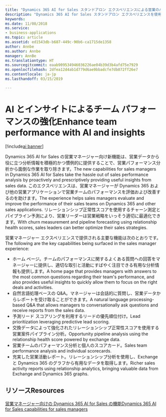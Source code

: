 ```yaml
---
title: "Dynamics 365 AI for Sales スタンドアロン エクスペリエンスによる営業のパフォーマンスとプランニングの強化"
description: "Dynamics 365 AI for Sales スタンドアロン エクスペリエンスを使用した営業パフォーマンスの強化と営業プランニングの向上"
keywords: 
ms.date: 11/08/2018
ms.service:
- business-applications
ms.topic: article
ms.assetid: ed1543db-b687-449c-90b6-ca1715de1358
author: Annbe
ms.author: Annbe
manager: AnnBe
ms.translationtype: HT
ms.sourcegitcommit: eaab909534946036226ae04b39d3b4afd75e7929
ms.openlocfilehash: 2dfea12d4ab1d779d6ae9bbadcfe7db072ff26e7
ms.contentlocale: ja-jp
ms.lasthandoff: 03/15/2019

---
```


# <a name="enhance-team-performance-with-ai-and-insights"></a><span data-ttu-id="871be-103">AI とインサイトによるチーム パフォーマンスの強化</span><span class="sxs-lookup"><span data-stu-id="871be-103">Enhance team performance with AI and insights</span></span> 

[!include[ai banner](../includes/ai.md)] 

<span data-ttu-id="871be-104">Dynamics 365 AI for Sales の営業マネージャー向け新機能は、営業データから役に立つ分析情報を積極的かつ慣例的に提供することで、営業パフォーマンス分析から面倒な作業を取り除きます。</span><span class="sxs-lookup"><span data-stu-id="871be-104">The new capabilities for sales managers in Dynamics 365 AI for Sales take the hassle out of sales performance analysis by proactively and prescriptively providing useful insights from sales data.</span></span> <span data-ttu-id="871be-105">このエクスペリエンスは、営業マネージャーが Dynamics 365 および他の営業アプリケーションで営業チームのパフォーマンスを評価および改善するのを助けます。</span><span class="sxs-lookup"><span data-stu-id="871be-105">The experience helps sales managers evaluate and improve the performance of their sales teams on Dynamics 365 and other sales applications.</span></span> <span data-ttu-id="871be-106">リレーションシップ正常性スコアを使用するチャーン測定とパイプライン予測により、営業リーダーは営業戦略をいっそう適切に最適化できます。</span><span class="sxs-lookup"><span data-stu-id="871be-106">With churn measurement and pipeline forecasting using relationship health scores, sales leaders can better optimize their sales strategies.</span></span>

<span data-ttu-id="871be-107">営業マネージャー エクスペリエンスで提供される主要な機能は次のとおりです。</span><span class="sxs-lookup"><span data-stu-id="871be-107">The following are the key capabilities being surfaced in the sales manager experience:</span></span>

-   <span data-ttu-id="871be-108">ホーム ページ。チームのパフォーマンスに関するよくある質問への回答をマネージャーに提供し、適切な取引と活動にすばやく注目できる有用な分析情報も提供します。</span><span class="sxs-lookup"><span data-stu-id="871be-108">A home page that provides managers with answers to the most common questions regarding their team's performance, and also provides useful insights to quickly allow them to focus on the right deals and activities.</span></span>
-   <span data-ttu-id="871be-109">自然言語処理ベースの Q&A。マネージャーは会話的に質問し、営業データからレポートを受け取ることができます。</span><span class="sxs-lookup"><span data-stu-id="871be-109">A natural language processing-based Q&A that allows managers to conversationally ask questions and receive reports from the sales data.</span></span> 
-   <span data-ttu-id="871be-110">予測リード スコアリングを利用するリードの優先順位付け。</span><span class="sxs-lookup"><span data-stu-id="871be-110">Lead prioritization leveraging predictive lead scoring.</span></span>
-   <span data-ttu-id="871be-111">交換データによって強化されたリレーションシップ正常性スコアを使用する営業案件パイプライン分析。</span><span class="sxs-lookup"><span data-stu-id="871be-111">Opportunity pipeline analysis using the relationship health score powered by exchange data.</span></span>
-   <span data-ttu-id="871be-112">営業チームのパフォーマンス分析と個人のスコアカード。</span><span class="sxs-lookup"><span data-stu-id="871be-112">Sales team performance analysis and individual scorecards.</span></span>
-   <span data-ttu-id="871be-113">充実した営業活動レポート。リレーションシップ分析を使用し、Exchange と Dynamics 365 のグラフから有用なデータを取得します。</span><span class="sxs-lookup"><span data-stu-id="871be-113">Richer sales activity reports using relationship analytics, bringing valuable data from Exchange and Dynamics 365 graphs.</span></span>   

## <a name="resources"></a><span data-ttu-id="871be-114">リソース</span><span class="sxs-lookup"><span data-stu-id="871be-114">Resources</span></span>

[<span data-ttu-id="871be-115">営業マネージャー向けの Dynamics 365 AI for Sales の機能</span><span class="sxs-lookup"><span data-stu-id="871be-115">Dynamics 365 AI for Sales capabilities for sales managers</span></span>](https://docs.microsoft.com/dynamics365/ai/sales/dynamics365-ai-sales-app)

